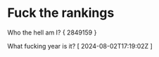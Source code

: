 # Fuck the rankings

Who the hell am I?
{ 2849159 }

What fucking year is it?
[ 2024-08-02T17:19:02Z ]
